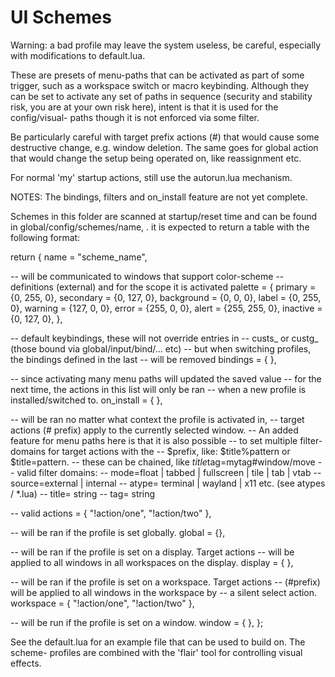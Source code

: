 UI Schemes
============
Warning: a bad profile may leave the system useless, be careful, especially
with modifications to default.lua.

These are presets of menu-paths that can be activated as part of some trigger,
such as a workspace switch or macro keybinding. Although they can be set to
activate any set of paths in sequence (security and stability risk, you are at
your own risk here), intent is that it is used for the config/visual- paths
though it is not enforced via some filter.

Be particularly careful with target prefix actions (#) that would cause some
destructive change, e.g. window deletion. The same goes for global action that
would change the setup being operated on, like reassignment etc.

For normal 'my' startup actions, still use the autorun.lua mechanism.

NOTES:
The bindings, filters and on_install feature are not yet complete.

Schemes in this folder are scanned at startup/reset time and can be found in
global/config/schemes/name, . it is expected to return a table with the following
format:

return {
	name = "scheme_name",

-- will be communicated to windows that support color-scheme
-- definitions (external) and for the scope it is activated
	palette = {
		primary = {0, 255, 0},
		secondary = {0, 127, 0},
		background = {0, 0, 0},
		label = {0, 255, 0},
		warning = {127, 0, 0},
		error = {255, 0, 0},
		alert = {255, 255, 0},
		inactive = {0, 127, 0},
	},

-- default keybindings, these will not override entries in
-- custs_ or custg_ (those bound via global/input/bind/... etc)
-- but when switching profiles, the bindings defined in the last
-- will be removed
	bindings = {
	},

-- since activating many menu paths will updated the saved value
-- for the next time, the actions in this list will only be ran
-- when a new profile is installed/switched to.
	on_install = {
	},

-- will be ran no matter what context the profile is activated in,
-- target actions (# prefix) apply to the currently selected window.
-- An added feature for menu paths here is that it is also possible
-- to set multiple filter- domains for target actions with the
-- $prefix, like: $title%pattern or $title=pattern.
-- these can be chained, like $title%pattern$tag=mytag#window/move
-- valid filter domains:
-- mode=float | tabbed | fullscreen | tile | tab | vtab
-- source=external | internal
-- atype= terminal | wayland | x11 etc. (see atypes / *.lua)
-- title= string
-- tag= string

-- valid
	actions = {
		"!action/one",
		"!action/two"
	},

-- will be ran if the profile is set globally.
	global = {},

-- will be ran if the profile is set on a display. Target actions
-- will be applied to all windows in all workspaces on the display.
	display = {
	},

-- will be ran if the profile is set on a workspace. Target actions
-- (#prefix) will be applied to all windows in the workspace by
-- a silent select action.
	workspace = {
		"!action/one",
		"!action/two"
	},

-- will be run if the profile is set on a window.
	window = {
	},
};

See the default.lua for an example file that can be used to build on. The
scheme- profiles are combined with the 'flair' tool for controlling visual
effects.
